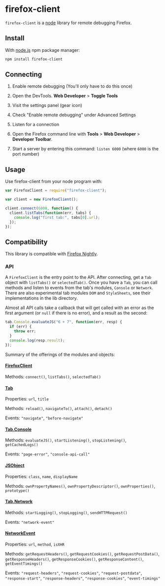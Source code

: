 # firefox-client
`firefox-client` is a [node](nodejs.org) library for remote debugging Firefox.

## Install
With [node.js](http://nodejs.org/) npm package manager:

```bash
npm install firefox-client
```

## Connecting
1. Enable remote debugging (You'll only have to do this once)
 1. Open the DevTools. **Web Developer** > **Toggle Tools**
 2. Visit the settings panel (gear icon)
 3. Check "Enable remote debugging" under Advanced Settings

2. Listen for a connection
 1. Open the Firefox command line with **Tools** > **Web Developer** > **Developer Toolbar**.
 2. Start a server by entering this command: `listen 6000` (where `6000` is the port number)

## Usage

Use firefox-client from your node program with:

```javascript
var FirefoxClient = require("firefox-client");

var client = new FirefoxClient();

client.connect(6000, function() {
  client.listTabs(function(err, tabs) {
    console.log("first tab:", tabs[0].url);
  });
});
```

## Compatibility

This library is compatible with [Firefox Nightly](http://nightly.mozilla.org/).

### API

A `FirefoxClient` is the entry point to the API. After connecting, get a `Tab` object with `listTabs()` or `selectedTab()`. Once you have a `Tab`, you can call methods and listen to events from the tab's modules, `Console` or `Network`. There are also experimental tab modules `DOM` and `StyleSheets`, see their implementations in the lib directory.

Almost all API calls take a callback that will get called with an error as the first argument (or `null` if there is no error), and a result as the second:

```javascript
tab.Console.evaluateJS("6 + 7", function(err, resp) {
  if (err) {
    throw err;
  }
  console.log(resp.result);
});
```

Summary of the offerings of the modules and objects:

#### [FirefoxClient](http://github.com/harthur/firefox-client/wiki/FirefoxClient)
Methods: `connect()`, `listTabs()`, `selectedTab()`

#### [Tab](https://github.com/harthur/firefox-client/wiki/Tab)
Properties: `url`, `title`

Methods: `reload()`, `navigateTo()`, `attach()`, `detach()`

Events: `"navigate"`, `"before-navigate"`

#### [Tab.Console](https://github.com/harthur/firefox-client/wiki/Console)
Methods: `evaluateJS()`, `startListening()`, `stopListening()`, `getCachedLogs()`

Events: `"page-error"`, `"console-api-call"`

#### [JSObject](https://github.com/harthur/firefox-client/wiki/JSObject)
Properties: `class`, `name`, `displayName`

Methods: `ownPropertyNames()`, `ownPropertyDescriptor()`, `ownProperties()`, `prototype()`

#### [Tab.Network](https://github.com/harthur/firefox-client/wiki/Network)
Methods: `startLogging()`, `stopLogging()`, `sendHTTPRequest()`

Events: `"network-event"`

#### [NetworkEvent](https://github.com/harthur/firefox-client/wiki/NetworkEvent)
Properties: `url`, `method`, `isXHR`

Methods: `getRequestHeaders()`, `getRequestCookies()`, `getRequestPostData()`, `getResponseHeaders()`, `getResponseCookies()`, `getResponseContent()`, `getEventTimings()`

Events: `"request-headers"`, `"request-cookies"`, `"request-postdata"`, `"response-start"`, `"response-headers"`, `"response-cookies"`, `"event-timings"`

